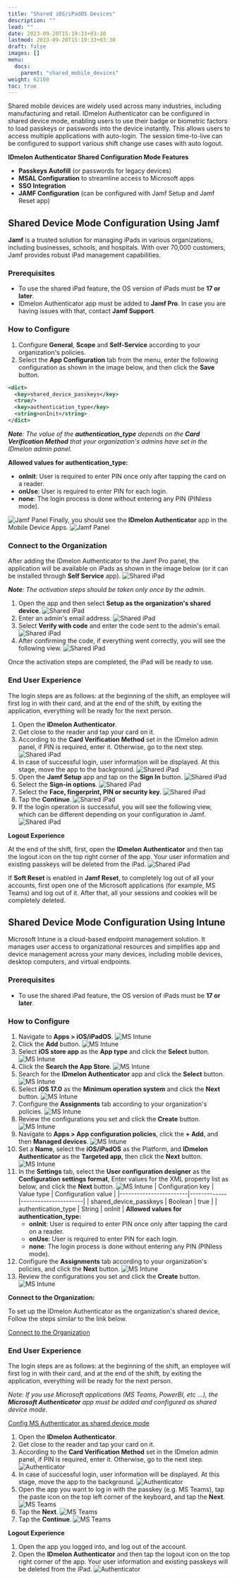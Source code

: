 ```yaml
---
title: "Shared iOS/iPadOS Devices"
description: ""
lead: ""
date: 2023-09-20T15:19:33+03:30
lastmod: 2023-09-20T15:19:33+03:30
draft: false
images: []
menu:
  docs:
    parent: "shared_mobile_devices"
weight: 62100
toc: true
---
```


Shared mobile devices are widely used across many industries, including manufacturing and retail. IDmelon Authenticator can be configured in shared device mode, enabling users to use their badge or biometric factors to load passkeys or passwords into the device instantly. This allows users to access multiple applications with auto-login. The session time-to-live can be configured to support various shift change use cases with auto logout.

**IDmelon Authenticator Shared Configuration Mode Features**<br>

- **Passkeys Autofill** (or passwords for legacy devices)
- **MSAL Configuration** to streamline access to Microsoft apps
- **SSO Integration**
- **JAMF Configuration** (can be configured with Jamf Setup and Jamf Reset app)

## Shared Device Mode Configuration Using Jamf

**Jamf** is a trusted solution for managing iPads in various organizations, including businesses, schools, and hospitals. With over 70,000 customers, Jamf provides robust iPad management capabilities.

### Prerequisites

- To use the shared iPad feature, the OS version of iPads must be **17 or later**.
- IDmelon Authenticator app must be added to **Jamf Pro**. In case you are having issues with that, contact **Jamf Support**.

### How to Configure

1. Configure **General**, **Scope** and **Self-Service** according to your organization's policies.
2. Select the **App Configuration** tab from the menu, enter the following configuration as shown in the image below, and then click the **Save** button.

```xml
<dict>
  <key>shared_device_passkeys</key>
  <true/>
  <key>authentication_type</key>
  <string>onInit</string>
</dict>
```

***Note**: The value of the **authentication_type** depends on the **Card Verification Method** that your organization's admins have set in the IDmelon admin panel.*

**Allowed values for authentication_type:**

- **onInit**: User is required to enter PIN once only after tapping the card on a reader.
- **onUse**: User is required to enter PIN for each login.
- **none**: The login process is done without entering any PIN (PINless mode).

![Jamf Panel](/images/vendor/shared_ipads/jamf_panel_app_config.png)
Finally, you should see the **IDmelon Authenticator** app in the Mobile Device Apps.
![Jamf Panel](/images/vendor/shared_ipads/jamf_panel_added_app.png)

### Connect to the Organization

After adding the IDmelon Authenticator to the Jamf Pro panel, the application will be available on iPads as shown in the image below (or it can be installed through **Self Service** app).
![Shared iPad](/images/vendor/shared_ipads/shared_ipad_idmelon_app.PNG)

***Note**: The activation steps should be taken only once by the admin.*

1. Open the app and then select **Setup as the organization's shared device**.
![Shared iPad](/images/vendor/shared_ipads/shared_ipad_add_company.PNG)
2. Enter an admin's email address.
![Shared iPad](/images/vendor/shared_ipads/shared_ipad_setup_profile.PNG)
3. Select **Verify with code** and enter the code sent to the admin's email.
![Shared iPad](/images/vendor/shared_ipads/shared_ipad_verify_email.PNG)
4. After confirming the code, if everything went correctly, you will see the following view.
![Shared iPad](/images/vendor/shared_ipads/shared_ipad_tap_card.PNG)

Once the activation steps are completed, the iPad will be ready to use.

### End User Experience

The login steps are as follows: at the beginning of the shift, an employee will first log in with their card, and at the end of the shift, by exiting the application, everything will be ready for the next person.

1. Open the **IDmelon Authenticator**.
2. Get close to the reader and tap your card on it.
3. According to the **Card Verification Method** set in the IDmelon admin panel, if PIN is required, enter it. Otherwise, go to the next step.
![Shared iPad](/images/vendor/shared_ipads/shared_ipad_enter_pin.PNG)
4. In case of successful login, user information will be displayed. At this stage, move the app to the background.
![Shared iPad](/images/vendor/shared_ipads/shared_ipad_logged_in.PNG)
5. Open the **Jamf Setup** app and tap on the **Sign In** button.
![Shared iPad](/images/vendor/shared_ipads/shared_ipad_jamf_setup.PNG)
6. Select the **Sign-in options**.
![Shared iPad](/images/vendor/shared_ipads/shared_ipad_ms_authenticator1.PNG)
7. Select the **Face, fingerprint, PIN or security key**.
![Shared iPad](/images/vendor/shared_ipads/shared_ipad_ms_authenticator2.PNG)
8. Tap the **Continue**.
![Shared iPad](/images/vendor/shared_ipads/shared_ipad_passkey.PNG)
9. If the login operation is successful, you will see the following view, which can be different depending on your configuration in Jamf.
![Shared iPad](/images/vendor/shared_ipads/shared_ipad_jamf_setup_logged_in.PNG)

**Logout Experience**<br>

At the end of the shift, first, open the **IDmelon Authenticator** and then tap the logout icon on the top right corner of the app. Your user information and existing passkeys will be deleted from the iPad.
![Shared iPad](/images/vendor/shared_ipads/shared_ipad_logout.PNG)

If **Soft Reset** is enabled in **Jamf Reset**, to completely log out of all your accounts, first open one of the Microsoft applications (for example, MS Teams) and log out of it. After that, all your sessions and cookies will be completely deleted.

## Shared Device Mode Configuration Using Intune

Microsoft Intune is a cloud-based endpoint management solution. It manages user access to organizational resources and simplifies app and device management across your many devices, including mobile devices, desktop computers, and virtual endpoints.

### Prerequisites

- To use the shared iPad feature, the OS version of iPads must be **17 or later**.

### How to Configure

1. Navigate to **Apps > iOS/iPadOS**.
![MS Intune](/images/vendor/shared_ipads/intune_panel_apps.png)
2. Click the **Add** button.
![MS Intune](/images/vendor/shared_ipads/intune_panel_apps_add.png)
3. Select **iOS store app** as the **App type** and click the **Select** button.
![MS Intune](/images/vendor/shared_ipads/intune_panel_apps_search.png)
4. Click the **Search the App Store**.
![MS Intune](/images/vendor/shared_ipads/intune_panel_apps_search_appstore.png)
5. Search for the **IDmelon Authenticator** app and click the **Select** button.
![MS Intune](/images/vendor/shared_ipads/intune_panel_apps_idmelon.png)
6. Select **iOS 17.0** as the **Minimum operation system** and click the **Next** button.
![MS Intune](/images/vendor/shared_ipads/intune_panel_app_minimum_os.png)
7. Configure the **Assignments** tab according to your organization's policies.
![MS Intune](/images/vendor/shared_ipads/intune_panel_app_assignments.png)
8. Review the configurations you set and click the **Create** button.
![MS Intune](/images/vendor/shared_ipads/intune_panel_app_review.png)
9. Navigate to **Apps > App configuration policies**, click the **+ Add**, and then **Managed devices**.
![MS Intune](/images/vendor/shared_ipads/intune_panel_configuration_policies.png)
10. Set a **Name**, select the **iOS/iPadOS** as the Platform, and **IDmelon Authenticator** as the **Targeted app**, then click the **Next** button.
![MS Intune](/images/vendor/shared_ipads/intune_panel_configuration_policies_app.png)
11. In the **Settings** tab, select the **User configuration designer** as the **Configuration settings format**, Enter values for the XML property list as below, and click the **Next** button.
![MS Intune](/images/vendor/shared_ipads/intune_panel_configuration_policies_configurtion_keys.png)
| Configuration key      | Value type  | Configuration value  |
|------------------------|-------------|----------------------|
| shared_device_passkeys | Boolean     | true                 |
| authentication_type    | String      | onInit               |
**Allowed values for authentication_type:**
    - **onInit**: User is required to enter PIN once only after tapping the card on a reader.
    - **onUse**: User is required to enter PIN for each login.
    - **none**: The login process is done without entering any PIN (PINless mode).
12. Configure the **Assignments** tab according to your organization's policies, and click the **Next** button.
![MS Intune](/images/vendor/shared_ipads/intune_panel_configuration_policies_assignments.png)
13. Review the configurations you set and click the **Create** button.
![MS Intune](/images/vendor/shared_ipads/intune_panel_configuration_policies_review.png)

**Connect to the Organization:**

To set up the IDmelon Authenticator as the organization's shared device, Follow the steps similar to the link below.

[Connect to the Organization](#connect-to-the-organization)

### End User Experience

The login steps are as follows: at the beginning of the shift, an employee will first log in with their card, and at the end of the shift, by exiting the application, everything will be ready for the next person.

*Note: If you use Microsoft applications (MS Teams, PowerBI, etc …), the **Microsoft Authenticator** app must be added and configured as shared device mode*.

[Config MS Authenticator as shared device mode](https://www.petervanderwoude.nl/post/getting-started-with-shared-device-mode-for-ios-devices/#Configuring-the-Microsoft-Authenticator-app-for-iOS-devices-with-shared-device-mode)

1. Open the **IDmelon Authenticator**.
2. Get close to the reader and tap your card on it.
3. According to the **Card Verification Method** set in the IDmelon admin panel, if PIN is required, enter it. Otherwise, go to the next step.
![Authenticator](/images/vendor/shared_ipads/shared_ipad_enter_pin.PNG)
4. In case of successful login, user information will be displayed. At this stage, move the app to the background.
![Authenticator](/images/vendor/shared_ipads/shared_ipad_logged_in.PNG)
5. Open the app you want to log in with the passkey (e.g. MS Teams), tap the paste icon on the top left corner of the keyboard, and tap the **Next**.
![MS Teams](/images/vendor/shared_ipads/msteams_login_page.PNG)
6. Tap the **Next**.
![MS Teams](/images/vendor/shared_ipads/msteams_login_with_passkey.PNG)
7. Tap the **Continue**.
![MS Teams](/images/vendor/shared_ipads/shared_ipad_msteams_passkey.PNG)

**Logout Experience**<br>

1. Open the app you logged into, and log out of the account.
2. Open the **IDmelon Authenticator** and then tap the logout icon on the top right corner of the app. Your user information and existing passkeys will be deleted from the iPad.
![Authenticator](/images/vendor/shared_ipads/shared_ipad_logout.PNG)
